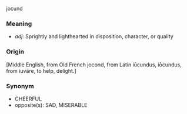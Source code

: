 jocund
### Meaning
+ _adj_: Sprightly and lighthearted in disposition, character, or quality

### Origin

[Middle English, from Old French jocond, from Latin iūcundus, iōcundus, from iuvāre, to help, delight.]

### Synonym

+ CHEERFUL
+ opposite(s): SAD, MISERABLE


